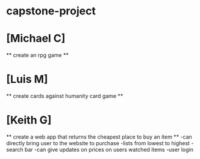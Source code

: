 # capstone-project
# [Michael C]
** create an rpg game **

# [Luis M]
** create cards against humanity card game **


# [Keith G]
** create a web app that returns the cheapest place to buy an item **
-can directly bring user to the website to purchase
-lists from lowest to highest
-search bar
-can give updates on prices on users watched items 
-user login